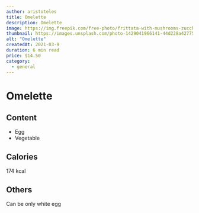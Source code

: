 ```yaml
---
author: aristoteles
title: Omelette
description: Omelette
image: https://img.freepik.com/free-photo/frittata-with-mushrooms-zucchini-cheese_2829-8507.jpg?w=1800&t=st=1699993291~exp=1699993891~hmac=a2aaa65e5d6eeaa6e881fe9ce2a9d13324b646741be1186f57fadcc76a375cdc
thumbnail: https://images.unsplash.com/photo-1429041966141-44d228a42775?ixid=MXwxMjA3fDB8MHxwaG90by1wYWdlfHx8fGVufDB8fHw%3D&ixlib=rb-1.2.1&auto=format&fit=crop&w=350&q=80
alt: "Omelette"
createdAt: 2021-03-9
duration: 6 min read
price: $14.50
category:
  - general
---
```

# Omelette

## Content

- Egg
- Vegetable

## Calories
174 kcal

## Others
Can be only white egg
